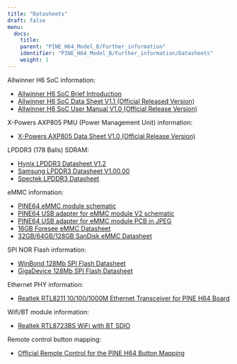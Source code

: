 ```yaml
---
title: "Datasheets"
draft: false
menu:
  docs:
    title:
    parent: "PINE_H64_Model_B/Further_information"
    identifier: "PINE_H64_Model_B/Further_information/Datasheets"
    weight: 1
---
```


Allwinner H6 SoC information:

* [Allwinner H6 SoC Brief Introduction](https://files.pine64.org/doc/datasheet/pine-h64/Allwinner-H6-Brief_V1.0.pdf)
* [Allwinner H6 SoC Data Sheet V1.1 (Official Released Version)](https://files.pine64.org/doc/datasheet/pine-h64/Allwinner_H6%20V200_Datasheet_V1.1.pdf)
* [Allwinner H6 SoC User Manual V1.0 (Official Release Version)](https://files.pine64.org/doc/datasheet/pine-h64/Allwinner_H6%20V200_User_Manual_V1.1.pdf)

X-Powers AXP805 PMU (Power Management Unit) information:

* [X-Powers AXP805 Data Sheet V1.0 (Official Release Version)](https://files.pine64.org/doc/datasheet/pine-h64/AXP805_Datasheet_V1.0_en.pdf)

LPDDR3 (178 Balls) SDRAM:

* [Hynix LPDDR3 Datasheet V1.2](https://files.pine64.org/doc/rock64/H9CCNNNCLTMLAR(Rev1.2).pdf)
* [Samsung LPDDR3 Datasheet V1.00.00](https://files.pine64.org/doc/rock64/K4E8E324EB-EGCF000_DRAM_178F_11x11.5_Ver.1.00.00.pdf)
* [Spectek LPDDR3 Datasheet](https://files.pine64.org/doc/rock64/SPECTEK_178B_32GB_V91M_MOBILE_LPDDR3.pdf)

eMMC information:

* [PINE64 eMMC module schematic](https://files.pine64.org/doc/rock64/PINE64_eMMC_Module_20170719.pdf)
* [PINE64 USB adapter for eMMC module V2 schematic](https://files.pine64.org/doc/rock64/usb%20emmc%20module%20adapter%20v2.pdf)
* [PINE64 USB adapter for eMMC module PCB in JPEG](https://files.pine64.org/doc/rock64/USB%20adapter%20for%20eMMC%20module%20PCB.tar)
* [16GB Foresee eMMC Datasheet](https://files.pine64.org/doc/datasheet/pine64/E-00517%20FORESEE_eMMC_NCEMAM8B-16G%20SPEC.pdf)
* [32GB/64GB/128GB SanDisk eMMC Datasheet](https://files.pine64.org/doc/datasheet/pine64/SDINADF4-16-128GB-H%20data%20sheet%20v1.13.pdf)

SPI NOR Flash information:

* [WinBond 128Mb SPI Flash Datasheet](https://files.pine64.org/doc/datasheet/pine64/w25q128jv%20spi%20revc%2011162016.pdf)
* [GigaDevice 128Mb SPI Flash Datasheet](https://files.pine64.org/doc/datasheet/pine64/GD25Q128C-Rev2.5.pdf)

Ethernet PHY information:

* [Realtek RTL8211 10/100/1000M Ethernet Transceiver for PINE H64 Board](https://files.pine64.org/doc/datasheet/pine64/rtl8211e(g)-vb(vl)-cg_datasheet_1.6.pdf)

Wifi/BT module information:

* [Realtek RTL8723BS WiFi with BT SDIO](https://files.pine64.org/doc/datasheet/pine64/RTL8723BS.pdf)

Remote control button mapping:

* [Official Remote Control for the PINE H64 Button Mapping](https://files.pine64.org/doc/Pine%20A64%20Schematic/remote-wit-logo.jpg)

